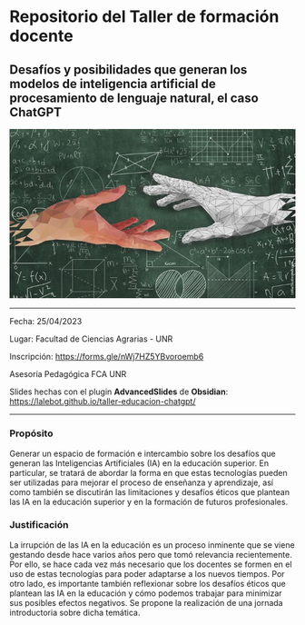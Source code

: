# Repositorio del Taller de formación docente

## Desafíos y posibilidades que generan los modelos de inteligencia artificial de procesamiento de lenguaje natural, el caso ChatGPT

<img src="/images/ia.png" width="600">

---

Fecha: 25/04/2023

Lugar: Facultad de Ciencias Agrarias - UNR

Inscripción: https://forms.gle/nWj7HZ5YBvoroemb6

Asesoría Pedagógica FCA UNR

Slides hechas con el plugin __AdvancedSlides__ de __Obsidian__: https://lalebot.github.io/taller-educacion-chatgpt/

---

### Propósito

Generar un espacio de formación e intercambio sobre los desafíos que generan las Inteligencias Artificiales (IA) en la educación superior. En particular, se tratará de abordar la forma en que estas tecnologías pueden ser utilizadas para mejorar el proceso de enseñanza y aprendizaje, así como también se discutirán las limitaciones y desafíos éticos que plantean las IA en la educación superior y en la formación de futuros profesionales.

### Justificación

La irrupción de las IA en la educación es un proceso inminente que se viene gestando desde hace varios años pero que tomó relevancia recientemente. Por ello, se hace cada vez más necesario que los docentes se formen en el uso de estas tecnologías para poder adaptarse a los nuevos tiempos. Por otro lado, es importante también reflexionar sobre los desafíos éticos que plantean las IA en la educación y cómo podemos trabajar para minimizar sus posibles efectos negativos. Se propone la realización de una jornada introductoria sobre dicha temática.
